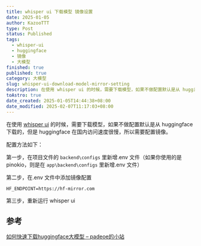```yaml
---
title: whisper ui 下载模型 镜像设置
date: 2025-01-05
author: KazooTTT
type: Post
status: Published
tags:
  - whisper-ui
  - huggingface
  - 镜像
  - 大模型
finished: true
published: true
category: 大模型
slug: whisper-ui-download-model-mirror-setting
description: 在使用 whisper ui 的时候，需要下载模型，如果不做配置默认是从 huggingface 下载的，但是 huggingface 在国内访问速度很慢，所以需要配置镜像。
toAstro: true
date_created: 2025-01-05T14:44:38+08:00
date_modified: 2025-02-07T11:17:03+08:00
---
```


在使用 [whisper ui](https://github.com/jhj0517/Whisper-WebUI) 的时候，需要下载模型，如果不做配置默认是从 huggingface 下载的，但是 huggingface 在国内访问速度很慢，所以需要配置镜像。

配置方法如下：

第一步，在项目文件的 `backend\configs` 里新增.env 文件（如果你使用的是 pinokio，则是在 `app\backend\configs` 里新增.env 文件）

第二步，在.env 文件中添加镜像配置

```
HF_ENDPOINT=https://hf-mirror.com 
```

第三步，重新运行 whisper ui

## 参考

[如何快速下载huggingface大模型 – padeoe的小站](https://padeoe.com/huggingface-large-models-downloader/)